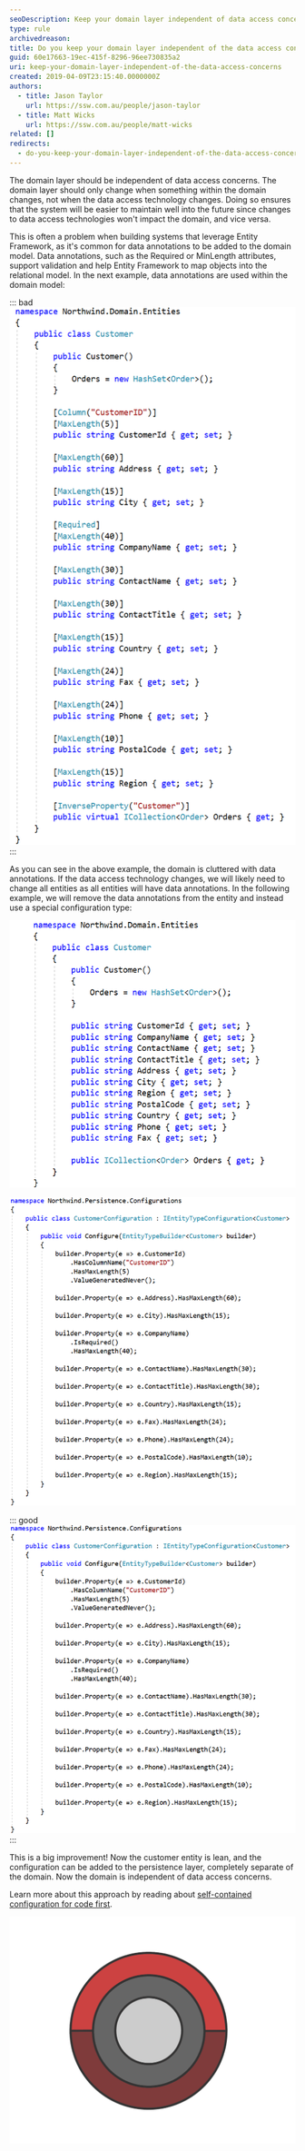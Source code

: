 ```yaml
---
seoDescription: Keep your domain layer independent of data access concerns by separating configuration and annotations from your domain model.
type: rule
archivedreason:
title: Do you keep your domain layer independent of the data access concerns?
guid: 60e17663-19ec-415f-8296-96ee730835a2
uri: keep-your-domain-layer-independent-of-the-data-access-concerns
created: 2019-04-09T23:15:40.0000000Z
authors:
  - title: Jason Taylor
    url: https://ssw.com.au/people/jason-taylor
  - title: Matt Wicks
    url: https://ssw.com.au/people/matt-wicks
related: []
redirects:
  - do-you-keep-your-domain-layer-independent-of-the-data-access-concerns
---
```


The domain layer should be independent of data access concerns. The domain layer should only change when something within the domain changes, not when the data access technology changes. Doing so ensures that the system will be easier to maintain well into the future since changes to data access technologies won't impact the domain, and vice versa.

This is often a problem when building systems that leverage Entity Framework, as it's common for data annotations to be added to the domain model. Data annotations, such as the Required or MinLength attributes, support validation and help Entity Framework to map objects into the relational model. In the next example, data annotations are used within the domain model:

<!--endintro-->

::: bad  
![Bad Example: Domain is cluttered with data annotations](domain-layer-1.png)  
:::

As you can see in the above example, the domain is cluttered with data annotations. If the data access technology changes, we will likely need to change all entities as all entities will have data annotations. In the following example, we will remove the data annotations from the entity and instead use a special configuration type:

![](domain-layer-2.png)

![](domain-layer-3.png)

::: good  
![Good Example: Domain is lean, configuration for entity is contained within a separate configuration type](domain-layer-3.png)  
:::

This is a big improvement! Now the customer entity is lean, and the configuration can be added to the persistence layer, completely separate of the domain. Now the domain is independent of data access concerns.

Learn more about this approach by reading about [self-contained configuration for code first](https://docs.microsoft.com/en-us/ef/core/what-is-new/ef-core-2.0/#self-contained-type-configuration-for-code-first).

![Figure: Database implementation is a Infrastructure concern not a Domain concern](CA_Animation_4.gif)
